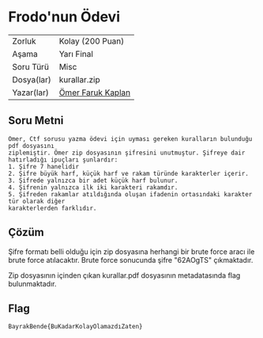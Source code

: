# Frodo'nun Ödevi

 |    |  |
 | ------------- |-------------|
 | Zorluk        | Kolay (200 Puan)|
 | Aşama         | Yarı Final   |
 | Soru Türü     | Misc |
 | Dosya(lar)    | kurallar.zip |
 | Yazar(lar)    | [Ömer Faruk Kaplan](https://github.com/ofkaplan) |

## Soru Metni

```
Ömer, Ctf sorusu yazma ödevi için uyması gereken kuralların bulunduğu pdf dosyasını
ziplemiştir. Ömer zip dosyasının şifresini unutmuştur. Şifreye dair hatırladığı ipuçları şunlardır:
1. Şifre 7 hanelidir
2. Şifre büyük harf, küçük harf ve rakam türünde karakterler içerir.
3. Şifrede yalnızca bir adet küçük harf bulunur.
4. Şifrenin yalnızca ilk iki karakteri rakamdır.
5. Şifreden rakamlar atıldığında oluşan ifadenin ortasındaki karakter tür olarak diğer
karakterlerden farklıdır.
```

## Çözüm

Şifre formatı belli olduğu için zip dosyasına herhangi bir brute force aracı ile brute force atılacaktır.
Brute force sonucunda şifre "62AOgTS" çıkmaktadır.

Zip dosyasının içinden çıkan kurallar.pdf dosyasının metadatasında flag bulunmaktadır.

## Flag

```
BayrakBende{BuKadarKolayOlamazdıZaten}
```
